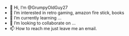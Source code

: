 - 👋 Hi, I’m @GrumpyOldGuy27
- 👀 I’m interested in retro gaming, amazon fire stick, books
- 🌱 I’m currently learning ...
- 💞️ I’m looking to collaborate on ...
- 📫 How to reach me just leave me an email.

<!---
GrumpyOldGuy27/GrumpyOldGuy27 is a ✨ special ✨ repository because its `README.md` (this file) appears on your GitHub profile.
You can click the Preview link to take a look at your changes.
--->
